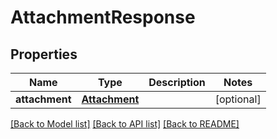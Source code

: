 
# AttachmentResponse


## Properties
Name | Type | Description | Notes
------------ | ------------- | ------------- | -------------
**attachment** | [**Attachment**](Attachment.md) |  |  [optional]


[[Back to Model list]](../../README.md#documentation-for-models) [[Back to API list]](../../README.md#documentation-for-api-endpoints) [[Back to README]](../../README.md)


